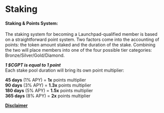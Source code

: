# Staking

#### **Staking & Points System:**

The staking system for becoming a Launchpad-qualified member is based on a straightforward point system. Two factors come into the accounting of points: the token amount staked and the duration of the stake. Combining the two will place members into one of the four possible tier categories: Bronze/Silver/Gold/Diamond.

_**1 $CGPT is equal to 1 point**_\
Each stake pool duration will bring its own point multiplier:

**45 days** (1% APY) = **1x** points multiplier\
**90 days** (3% APY) = **1.3x** points multiplier\
**180 days** (5% APY) = **1.5x** points multiplier\
**365 days** (8% APY) = **2x** points multiplier



[**Disclaimer**](../../../misc/legal-docs/disclaimer.md)
